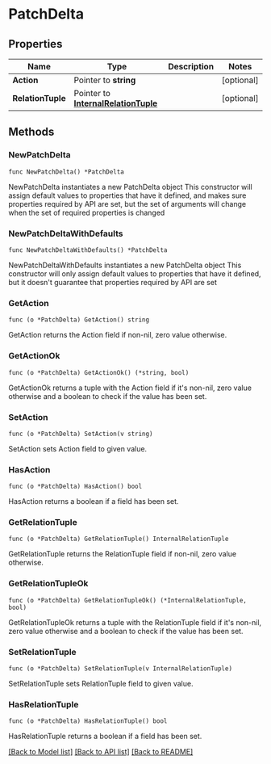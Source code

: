 # PatchDelta

## Properties

Name | Type | Description | Notes
------------ | ------------- | ------------- | -------------
**Action** | Pointer to **string** |  | [optional] 
**RelationTuple** | Pointer to [**InternalRelationTuple**](InternalRelationTuple.md) |  | [optional] 

## Methods

### NewPatchDelta

`func NewPatchDelta() *PatchDelta`

NewPatchDelta instantiates a new PatchDelta object
This constructor will assign default values to properties that have it defined,
and makes sure properties required by API are set, but the set of arguments
will change when the set of required properties is changed

### NewPatchDeltaWithDefaults

`func NewPatchDeltaWithDefaults() *PatchDelta`

NewPatchDeltaWithDefaults instantiates a new PatchDelta object
This constructor will only assign default values to properties that have it defined,
but it doesn't guarantee that properties required by API are set

### GetAction

`func (o *PatchDelta) GetAction() string`

GetAction returns the Action field if non-nil, zero value otherwise.

### GetActionOk

`func (o *PatchDelta) GetActionOk() (*string, bool)`

GetActionOk returns a tuple with the Action field if it's non-nil, zero value otherwise
and a boolean to check if the value has been set.

### SetAction

`func (o *PatchDelta) SetAction(v string)`

SetAction sets Action field to given value.

### HasAction

`func (o *PatchDelta) HasAction() bool`

HasAction returns a boolean if a field has been set.

### GetRelationTuple

`func (o *PatchDelta) GetRelationTuple() InternalRelationTuple`

GetRelationTuple returns the RelationTuple field if non-nil, zero value otherwise.

### GetRelationTupleOk

`func (o *PatchDelta) GetRelationTupleOk() (*InternalRelationTuple, bool)`

GetRelationTupleOk returns a tuple with the RelationTuple field if it's non-nil, zero value otherwise
and a boolean to check if the value has been set.

### SetRelationTuple

`func (o *PatchDelta) SetRelationTuple(v InternalRelationTuple)`

SetRelationTuple sets RelationTuple field to given value.

### HasRelationTuple

`func (o *PatchDelta) HasRelationTuple() bool`

HasRelationTuple returns a boolean if a field has been set.


[[Back to Model list]](../README.md#documentation-for-models) [[Back to API list]](../README.md#documentation-for-api-endpoints) [[Back to README]](../README.md)


